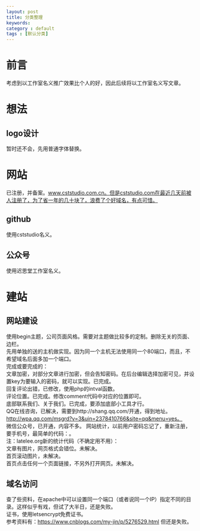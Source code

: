 ```yaml
---
layout: post
title: 分类整理
keywords: 
category : default
tags : [默认分类]
---
```


# 前言
考虑到以工作室名义推广效果比个人的好，因此后续将以工作室名义写文章。
# 想法
## logo设计
暂时还不会，先用普通字体替换。  
# 网站
已注册，并备案。www.cststudio.com.cn。但是cststudio.com在最近几天前被人注册了，为了省一年的几十块了，浪费了个好域名，有点可惜。  
## github
使用cststudio名义。

## 公众号
使用迟思堂工作室名义。

# 建站
## 网站建设
使用begin主题，公司页面风格。需要对主题做比较多的定制。删除无关的页面、边栏。  
先用单独的送的主机做实现。因为同一个主机无法使用同一个80端口，而且，不希望域名后面多加一个端口。  
完成或要完成的：  
文章加密，对部分文章进行加密，但会告知密码。在后台编辑选择加密可见，并设置key为要输入的密码，就可以实现。已完成。  
回复评论出错，已修改，使用php的intval函数。  
评论位置。已完成。修改comment代码中对应的位置即可。  
底部联系我们、关于我们。已完成，要添加底部小工具才行。  
QQ在线咨询，已解决，需要到http://shang.qq.com/开通，得到地址。http://wpa.qq.com/msgrd?v=3&uin=2378410766&site=qq&menu=yes。  
微信公众号，已开通，内容不多。
网站统计，以前用户密码忘记了，重新注册，要手机号，最简单的代码：<script src="https://s22.cnzz.com/z_stat.php?id=1273577365&web_id=1273577365" language="JavaScript"></script>。  
注：latelee.org新的统计代码（不确定用不用）：<script src="https://s22.cnzz.com/z_stat.php?id=1273577387&web_id=1273577387" language="JavaScript"></script>  
文章有图片，网页格式会错位。未解决。  
首页滚动图片，未解决。  
首页点击任何一个页面链接，不另外打开网页。未解决。  

## 域名访问
查了些资料，在apache中可以设置同一个端口（或者说同一个IP）指定不同的目录。这样似乎有戏，但试了大半日，还是失败。  
证书，使用letsencrypt免费证书。  
参考资料有：https://www.cnblogs.com/my-jin/p/5276529.html
但还是失败。  